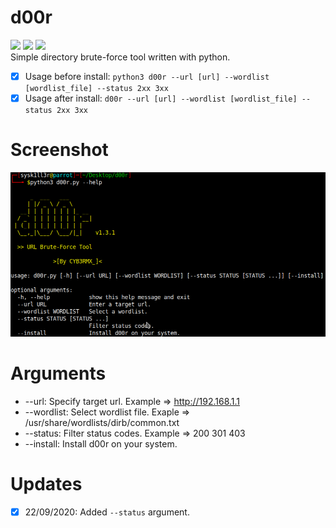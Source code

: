 # d00r
<img src="https://img.shields.io/badge/-Linux-black?style=for-the-badge&logo=Linux&logoColor=white"> <img src="https://img.shields.io/badge/-Python-black?style=for-the-badge&logo=python&logoColor=white"> <img src="https://img.shields.io/badge/-Terminal-black?style=for-the-badge&logo=GNU%20Bash&logoColor=white">
<br>Simple directory brute-force tool written with python.<br>

- [X] Usage before install: ```python3 d00r --url [url] --wordlist [wordlist_file] --status 2xx 3xx```
- [X] Usage after install: ```d00r --url [url] --wordlist [wordlist_file] --status 2xx 3xx```

# Screenshot
![Usage](.animations/Screenshot.png)

# Arguments  
- --url: Specify target url. Example => http://192.168.1.1
- --wordlist: Select wordlist file. Exaple => /usr/share/wordlists/dirb/common.txt
- --status: Filter status codes. Example => 200 301 403
- --install: Install d00r on your system.

# Updates
- [X] 22/09/2020: Added ```--status``` argument.